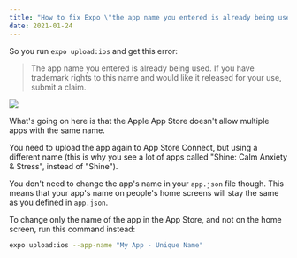 ```yaml
---
title: "How to fix Expo \"the app name you entered is already being used\""
date: 2021-01-24
---
```

So you run `expo upload:ios` and get this error:

> The app name you entered is already being used. If you have trademark rights to this name and would like it released for your use, submit a claim.

![](https://user-images.githubusercontent.com/30215449/105642222-70f16a00-5e56-11eb-84df-54ee9405df32.png)

What's going on here is that the Apple App Store doesn't allow multiple apps with the same name.

You need to upload the app again to App Store Connect, but using a different name (this is why you see a lot of apps called "Shine: Calm Anxiety & Stress", instead of "Shine").

You don't need to change the app's name in your `app.json` file though. This means that your app's name on people's home screens will stay the same as you defined in `app.json`.

To change only the name of the app in the App Store, and not on the home screen, run this command instead:

```bash
expo upload:ios --app-name "My App - Unique Name"
```
